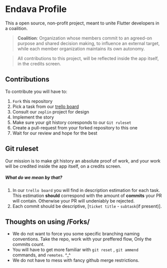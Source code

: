 # Endava Profile

This a open source, non-profit project, meant to unite Flutter developers in a coalition.

> **Coalition**: Organization whose members commit to an agreed-on purpose and shared decision making, to influence an external target, while each member organization maintains its own autonomy.



> All contributions to this project, will be reflected inside the app itself, in the credits screen.



## Contributions

To contribute you will have to:

1. `Fork` this repository
2. Pick a task from our [trello board](https://trello.com/b/hWb21RUx/endava-profile-app)
3. Consult our `zeplin` project for design
4. Implement the story
5. Make sure your git history coresponds to our `Git ruleset`
6. Create a pull-request from your forked repository to this one
7. Wait for our review and hope for the best



## Git ruleset

Our mission is to make git history an absolute proof of work, and your work will be credited inside the app itself, on a credits screen.

##### What do we mean by that?

1. In our `trello board` you will find in description estimation for each task. This estimation **should** correspond with the amount of **commits** your PR will contain. Otherwise your PR will undeniably be rejected.
2. Each commit should be descriptive, [`ticket title` - `subtask`(if present)].



## Thoughts on using /Forks/

- We do not want to force you some specific branching naming conventions. Take the repo, work with your preffered flow, Only the commits count.
- You will have to get more familiar with `git reset` , `git ammend` commands, and  `remotes`.  ^_^
- We do not have to mess with fancy github merge restrictions.
